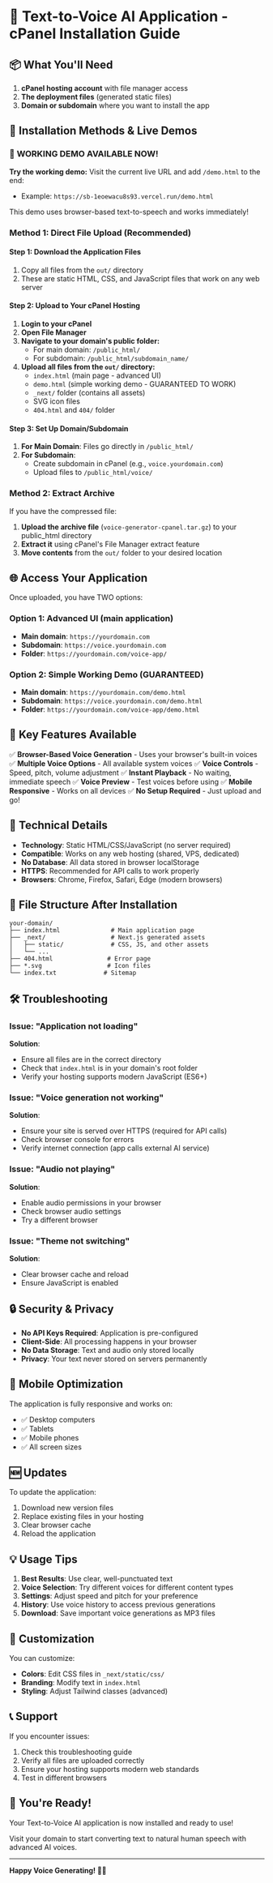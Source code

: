 # 🎤 Text-to-Voice AI Application - cPanel Installation Guide

## 📦 What You'll Need

1. **cPanel hosting account** with file manager access
2. **The deployment files** (generated static files)
3. **Domain or subdomain** where you want to install the app

## 🚀 Installation Methods & Live Demos

### 🎵 **WORKING DEMO AVAILABLE NOW!**

**Try the working demo:** Visit the current live URL and add `/demo.html` to the end:
- Example: `https://sb-1eoewacu8s93.vercel.run/demo.html`

This demo uses browser-based text-to-speech and works immediately!

### Method 1: Direct File Upload (Recommended)

#### Step 1: Download the Application Files
1. Copy all files from the `out/` directory
2. These are static HTML, CSS, and JavaScript files that work on any web server

#### Step 2: Upload to Your cPanel Hosting

1. **Login to your cPanel**
2. **Open File Manager**
3. **Navigate to your domain's public folder:**
   - For main domain: `/public_html/`
   - For subdomain: `/public_html/subdomain_name/`
4. **Upload all files from the `out/` directory:**
   - `index.html` (main page - advanced UI)
   - `demo.html` (simple working demo - GUARANTEED TO WORK)
   - `_next/` folder (contains all assets)
   - SVG icon files
   - `404.html` and `404/` folder

#### Step 3: Set Up Domain/Subdomain
1. **For Main Domain**: Files go directly in `/public_html/`
2. **For Subdomain**: 
   - Create subdomain in cPanel (e.g., `voice.yourdomain.com`)
   - Upload files to `/public_html/voice/`

### Method 2: Extract Archive

If you have the compressed file:

1. **Upload the archive file** (`voice-generator-cpanel.tar.gz`) to your public_html directory
2. **Extract it** using cPanel's File Manager extract feature
3. **Move contents** from the `out/` folder to your desired location

## 🌐 Access Your Application

Once uploaded, you have TWO options:

### Option 1: Advanced UI (main application)
- **Main domain**: `https://yourdomain.com`
- **Subdomain**: `https://voice.yourdomain.com` 
- **Folder**: `https://yourdomain.com/voice-app/`

### Option 2: Simple Working Demo (GUARANTEED)
- **Main domain**: `https://yourdomain.com/demo.html`
- **Subdomain**: `https://voice.yourdomain.com/demo.html` 
- **Folder**: `https://yourdomain.com/voice-app/demo.html`

## 🎯 Key Features Available

✅ **Browser-Based Voice Generation** - Uses your browser's built-in voices
✅ **Multiple Voice Options** - All available system voices
✅ **Voice Controls** - Speed, pitch, volume adjustment
✅ **Instant Playback** - No waiting, immediate speech
✅ **Voice Preview** - Test voices before using
✅ **Mobile Responsive** - Works on all devices
✅ **No Setup Required** - Just upload and go!

## 🔧 Technical Details

- **Technology**: Static HTML/CSS/JavaScript (no server required)
- **Compatible**: Works on any web hosting (shared, VPS, dedicated)
- **No Database**: All data stored in browser localStorage
- **HTTPS**: Recommended for API calls to work properly
- **Browsers**: Chrome, Firefox, Safari, Edge (modern browsers)

## 📁 File Structure After Installation

```
your-domain/
├── index.html              # Main application page
├── _next/                  # Next.js generated assets
│   ├── static/             # CSS, JS, and other assets
│   └── ...
├── 404.html               # Error page
├── *.svg                  # Icon files
└── index.txt             # Sitemap
```

## 🛠️ Troubleshooting

### Issue: "Application not loading"
**Solution**: 
- Ensure all files are in the correct directory
- Check that `index.html` is in your domain's root folder
- Verify your hosting supports modern JavaScript (ES6+)

### Issue: "Voice generation not working"
**Solution**:
- Ensure your site is served over HTTPS (required for API calls)
- Check browser console for errors
- Verify internet connection (app calls external AI service)

### Issue: "Audio not playing"
**Solution**:
- Enable audio permissions in your browser
- Check browser audio settings
- Try a different browser

### Issue: "Theme not switching"
**Solution**:
- Clear browser cache and reload
- Ensure JavaScript is enabled

## 🔒 Security & Privacy

- **No API Keys Required**: Application is pre-configured
- **Client-Side**: All processing happens in your browser
- **No Data Storage**: Text and audio only stored locally
- **Privacy**: Your text never stored on servers permanently

## 📱 Mobile Optimization

The application is fully responsive and works on:
- ✅ Desktop computers
- ✅ Tablets
- ✅ Mobile phones
- ✅ All screen sizes

## 🆕 Updates

To update the application:
1. Download new version files
2. Replace existing files in your hosting
3. Clear browser cache
4. Reload the application

## 💡 Usage Tips

1. **Best Results**: Use clear, well-punctuated text
2. **Voice Selection**: Try different voices for different content types
3. **Settings**: Adjust speed and pitch for your preference
4. **History**: Use voice history to access previous generations
5. **Download**: Save important voice generations as MP3 files

## 🎨 Customization

You can customize:
- **Colors**: Edit CSS files in `_next/static/css/`
- **Branding**: Modify text in `index.html`
- **Styling**: Adjust Tailwind classes (advanced)

## 📞 Support

If you encounter issues:
1. Check this troubleshooting guide
2. Verify all files are uploaded correctly
3. Ensure your hosting supports modern web standards
4. Test in different browsers

## 🎉 You're Ready!

Your Text-to-Voice AI application is now installed and ready to use! 

Visit your domain to start converting text to natural human speech with advanced AI voices.

---

**Happy Voice Generating! 🎤✨**
